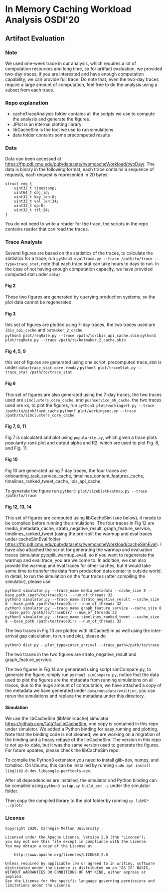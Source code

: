 # In Memory Caching Workload Analysis OSDI'20 

## Artifact Evaluation 
### Note
We used one-week trace in our analysis, which requires a lot of computation resources and long time, so for artifact evaluation, we provided two-day traces, if you are interested and have enough computation capability, we can provide full trace. 
Do note that, even the two-day traces require a large amount of computation, feel free to do the analysis using a subset from each trace. 


### Repo explanation 
* cacheTraceAnalysis folder contains all the scripts we use to compute the analysis and generate the figures.  
* JPlot is an internal plotting library 
* libCacheSim is the tool we use to run simulations 
* data folder contains some precomputed results 

### Data 
Data can been accessed at <https://ftp.pdl.cmu.edu/pub/datasets/twemcacheWorkload/twoDay/>. 
The data is binary in the following format, each trace contains a sequence of requests, each request is represented in 20 bytes: 
```
struct req {
    uint32_t timestamp;
    uint64_t obj_id; 
    uint32_t key_len:8; 
    uint32_t val_len:24;
    uint32_t op:8;
    uint32_t ttl:24;
} 
```

You do not need to write a reader for the trace, the scripts in the repo contains reader that can read the traces. 


### Trace Analysis  
Several figures are based on the statistics of the traces, to calculate the statistics for a trace, run 
`python3 evalTrace.py --trace /path/to/trace --type=trace_stat`, note that each trace stat can take hours to days to run. In the case of not having enough computation capacity, we have provided computed stat under `data/`. 


#### Fig 2 
These two figures are generated by querying production systems, so the plot data cannot be regenerated. 

#### Fig 3
this set of figures are plotted using 7-day traces, the two traces used are `ibis_api_cache` and `botmaker_2_cache`  
`python3 plot/reqRate.py --trace /path/to/ibis_api_cache.sbin`
`python3 plot/reqRate.py --trace /path/to/botmaker_2_cache.sbin`


#### Fig 4, 5, 9 
this set of figures are generated using one script, precomputed trace_stat is under `data/trace_stat.core.twoday` 
`python3 plot/traceStat.py --trace_stat /path/to/trace_stat`

#### Fig 6
This set of figures are also generated using the 7-day traces, the two traces used are `simclusters_core_cache`, and `pushservice_mh_cache`. 
the two traces used are xx, to plot the figures, run 
`python3 plot/workingset.py --trace /path/to/pinkfloyd_cache`
`python3 plot/workingset.py --trace /path/to/simclusters_core_cache`

#### Fig 7, 8, 11
Fig 7 is calculated and plot using `popularity.py`, which given a trace plots popularity-rank plot and output alpha and R2, which are used to plot Fig. 8, and Fig. 11. 

#### Fig 10 
Fig 10 are generated using 7 day traces, the four traces are onboarding_task_service_cache, timelines_content_features_cache, timelines_ranked_tweet_cache, ibis_api_cache. 

To generate the figure run 
`python3 plot/sizeDistHeatmap.py --trace /path/to/trace`

#### Fig 12, 13, 14 
This set of figures are computed using libCacheSim (see below), it needs to be compiled before running the simulations. 
The four traces in Fig 12 are media_metadata_cache, strato_negative_result, graph_feature_service, timelines_ranked_tweet (using the pre-split the warmup and eval traces under cacheSimEval folder <https://ftp.pdl.cmu.edu/pub/datasets/twemcacheWorkload/cacheSimEval>). 
I have also attached the script for generating the warmup and evaluation traces (simulator.py:split_warmup_eval), so if you want to regenerate the warmup and eval trace, you are welcome to. In addition, we can also provide the warmup and eval traces for other caches, but it would take some time to transfer the data from production data center to outside world. 
In detail, to run the simulation on the four traces (after compiling the simulator), please use 
```
python3 simulator.py --trace_name media_metadata --cache_size 8 --base_path /path/to/traceDir/ --num_of_threads 32 
python3 simulator.py --trace_name strato_negative_result --cache_size 8 --base_path /path/to/traceDir/ --num_of_threads 32 
python3 simulator.py --trace_name graph_feature_service --cache_size 8 --base_path /path/to/traceDir/ --num_of_threads 32 
python3 simulator.py --trace_name timelines_ranked_tweet --cache_size 8 --base_path /path/to/traceDir/ --num_of_threads 32 
```


The two traces in Fig 13 are plotted with libCacheSim as well using the inter-arrival gap calculation, to run and plot, please do 

`python3 dist.py --plot_type=inter_arrival --trace_path=/path/to/trace` 

The two traces in the two figures are strato_negative_result and graph_feature_service. 


The two figures in Fig 14 are generated using script simCompare.py, to generate the figure, simply run `python3 simCompare.py`, notice that the data used to plot the figures are the metadata from running simulations on all traces, due to the huge amount of computation, we have attached a copy of the metadata we have generated under `data/metadata/eviction`, you can rerun the simulations and replace the metadata under this directory. 



#### Simulation 
We use the libCacheSim (libMimircache) simulator <https://github.com/1a1a11a/libCacheSim>, one copy is contained in this repo under simulator. 
We added a Python binding for easy running and plotting. Note that the binding code is not cleaned, we are working on a migration of the binding and a heacy rebase of the libCacheSim. The version in this repo is not up-to-date, but it was the same version used to generate the figures. For future updates, please check the libCacheSim repo. 

To compile the Python3 extension you need to install glib-dev, numpy, and tcmalloc. 
On Ubuntu, this can be installed by running
`sudo apt install libglib2.0-dev libgoogle-perftools-dev`. 

After all dependencies are installed, the simulator and Python binding can be compiled using `python3 setup.py build_ext -i` under the simulator folder. 

Then copy the compiled library to the plot folder by running `cp libMC* ../plot/`




### License
```
Copyright 2020, Carnegie Mellon University

Licensed under the Apache License, Version 2.0 (the "License");
you may not use this file except in compliance with the License.
You may obtain a copy of the License at

    http://www.apache.org/licenses/LICENSE-2.0

Unless required by applicable law or agreed to in writing, software
distributed under the License is distributed on an "AS IS" BASIS,
WITHOUT WARRANTIES OR CONDITIONS OF ANY KIND, either express or implied.
See the License for the specific language governing permissions and
limitations under the License.
```





